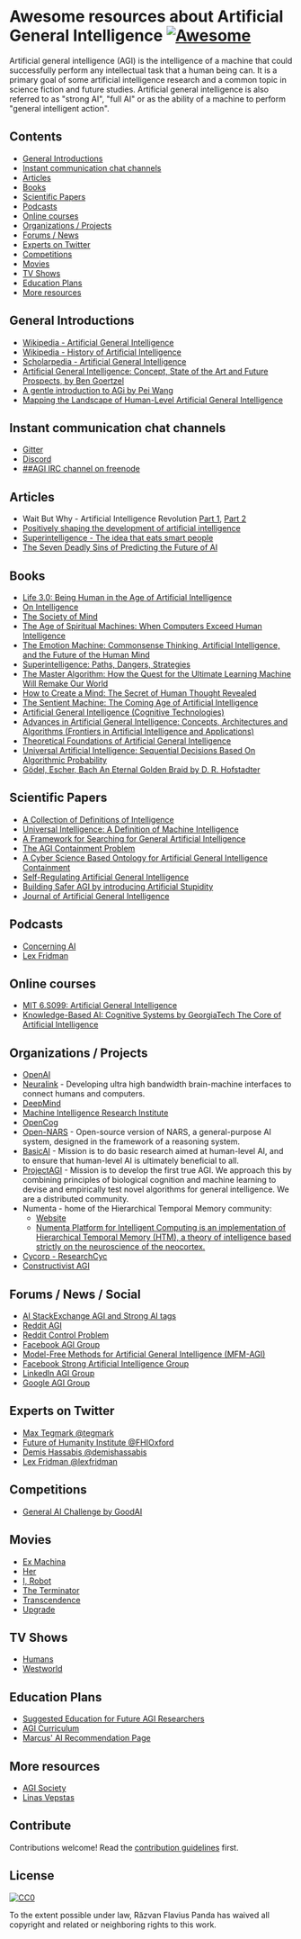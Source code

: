 # Awesome resources about Artificial General Intelligence [![Awesome](https://awesome.re/badge.svg)](https://awesome.re)

Artificial general intelligence (AGI) is the intelligence of a machine that could successfully perform any intellectual task that a human being can. It is a primary goal of some artificial intelligence research and a common topic in science fiction and future studies. Artificial general intelligence is also referred to as "strong AI", "full AI" or as the ability of a machine to perform "general intelligent action".

## Contents

* [General Introductions](#general-introductions)
* [Instant communication chat channels](#instant-communication-chat-channels)
* [Articles](#articles)
* [Books](#books)
* [Scientific Papers](#scientific-papers)
* [Podcasts](#podcasts)
* [Online courses](#online-courses)
* [Organizations / Projects](#organizations--projects)
* [Forums / News](#forums--news)
* [Experts on Twitter](#experts-on-twitter)
* [Competitions](#competitions)
* [Movies](#movies)
* [TV Shows](#tv-shows)
* [Education Plans](#education-plans)
* [More resources](#more-resources)

## General Introductions
* [Wikipedia - Artificial General Intelligence](https://en.wikipedia.org/wiki/Artificial_general_intelligence)
* [Wikipedia - History of Artificial Intelligence](https://en.wikipedia.org/wiki/History_of_artificial_intelligence)
* [Scholarpedia - Artificial General Intelligence](http://www.scholarpedia.org/article/Artificial_General_Intelligence)
* [Artificial General Intelligence: Concept, State of the Art and Future Prospects, by Ben Goertzel](https://content.sciendo.com/view/journals/jagi/5/1/article-p1.xml)
* [A gentle introduction to AGi by Pei Wang](https://sites.google.com/site/narswang/home/agi-introduction)
* [Mapping the Landscape of Human-Level Artificial General Intelligence](https://www.aaai.org/ojs/index.php/aimagazine/article/view/2322)

## Instant communication chat channels
* [Gitter](https://gitter.im/artificial-general-intelligence/Lobby)
* [Discord](https://discord.gg/6hGWSNA)
* [##AGI IRC channel on freenode](https://webchat.freenode.net/?channels=%23%23agi)

## Articles
* Wait But Why - Artificial Intelligence Revolution [Part 1](https://waitbutwhy.com/2015/01/artificial-intelligence-revolution-1.html), [Part 2](https://waitbutwhy.com/2015/01/artificial-intelligence-revolution-2.html)
* [Positively shaping the development of artificial intelligence](https://80000hours.org/problem-profiles/positively-shaping-artificial-intelligence/)
* [Superintelligence - The idea that eats smart people](http://idlewords.com/talks/superintelligence.htm)
* [The Seven Deadly Sins of Predicting the Future of AI](https://rodneybrooks.com/the-seven-deadly-sins-of-predicting-the-future-of-ai/)

## Books
* [Life 3.0: Being Human in the Age of Artificial Intelligence](https://www.amazon.com/Life-3-0-Being-Artificial-Intelligence/dp/1101946598)
* [On Intelligence](https://www.amazon.com/gp/product/B003J4VE5Y/)
* [The Society of Mind](https://www.amazon.com/Society-Mind-Marvin-Minsky/dp/0671657135/)
* [The Age of Spiritual Machines: When Computers Exceed Human Intelligence](https://www.amazon.com/Age-Spiritual-Machines-Computers-Intelligence/dp/0140282025/)
* [The Emotion Machine: Commonsense Thinking, Artificial Intelligence, and the Future of the Human Mind](https://www.amazon.com/gp/product/0743276647)
* [Superintelligence: Paths, Dangers, Strategies](https://www.amazon.com/Superintelligence-Dangers-Strategies-Nick-Bostrom/dp/1501227742)
* [The Master Algorithm: How the Quest for the Ultimate Learning Machine Will Remake Our World](https://www.amazon.com/Master-Algorithm-Ultimate-Learning-Machine/dp/1501299387)
* [How to Create a Mind: The Secret of Human Thought Revealed](https://www.amazon.com/How-Create-Mind-Thought-Revealed/dp/1491518839/)
* [The Sentient Machine: The Coming Age of Artificial Intelligence](https://www.amazon.com/Sentient-Machine-Coming-Artificial-Intelligence/dp/1501144677/)
* [Artificial General Intelligence (Cognitive Technologies)](https://www.amazon.co.uk/Artificial-General-Intelligence-Cognitive-Technologies/dp/354023733X)
* [Advances in Artificial General Intelligence: Concepts, Architectures and Algorithms (Frontiers in Artificial Intelligence and Applications) ](https://www.amazon.com/Advances-Artificial-General-Intelligence-Architectures/dp/1586037587)
* [Theoretical Foundations of Artificial General Intelligence](https://www.amazon.com/Theoretical-Foundations-Artificial-General-Intelligence-ebook/dp/B00HWUWVY4)
* [Universal Artificial Intelligence: Sequential Decisions Based On Algorithmic Probability](https://www.amazon.com/Universal-Artificial-Intelligence-Algorithmic-Probability/dp/3540221395)
* [Gödel, Escher, Bach An Eternal Golden Braid by D. R. Hofstadter](https://www.amazon.com/G%C3%B6del-Escher-Bach-Eternal-Golden/dp/0465026567)

## Scientific Papers
* [A Collection of Definitions of Intelligence](https://arxiv.org/abs/0706.3639)
* [Universal Intelligence: A Definition of Machine Intelligence](https://arxiv.org/abs/0712.3329)
* [A Framework for Searching for General Artificial Intelligence](https://arxiv.org/abs/1611.00685)
* [The AGI Containment Problem](https://arxiv.org/abs/1604.00545)
* [A Cyber Science Based Ontology for Artificial General Intelligence Containment](https://arxiv.org/abs/1801.09317)
* [Self-Regulating Artificial General Intelligence](https://arxiv.org/abs/1711.04309)
* [Building Safer AGI by introducing Artificial Stupidity](https://arxiv.org/abs/1808.03644)
* [Journal of Artificial General Intelligence](https://content.sciendo.com/view/journals/jagi/jagi-overview.xml)

## Podcasts
* [Concerning AI](https://concerning.ai/)
* [Lex Fridman](https://lexfridman.com/ai/)

## Online courses
* [MIT 6.S099: Artificial General Intelligence](https://agi.mit.edu)
* [Knowledge-Based AI: Cognitive Systems
by GeorgiaTech The Core of Artificial Intelligence](https://www.udacity.com/course/knowledge-based-ai-cognitive-systems--ud409)

## Organizations / Projects
* [OpenAI](https://openai.com/)
* [Neuralink](https://www.neuralink.com/) - Developing ultra high bandwidth brain-machine interfaces to connect humans and computers.
* [DeepMind](https://deepmind.com/)
* [Machine Intelligence Research Institute](https://intelligence.org/research-guide/)
* [OpenCog](http://opencog.org/)
* [Open-NARS](https://github.com/opennars/opennars) - Open-source version of NARS, a general-purpose AI system, designed in the framework of a reasoning system.
* [BasicAI](https://twitter.com/BasicAIResearch) - Mission is to do basic research aimed at human-level AI, and to ensure that human-level AI is ultimately beneficial to all.
* [ProjectAGI](https://agi.io/about/) - Mission is to develop the first true AGI. We approach this by combining principles of biological cognition and machine learning to devise and empirically test novel algorithms for general intelligence. We are a distributed community.
* Numenta - home of the Hierarchical Temporal Memory community:
  * [Website](https://numenta.org/)
  * [Numenta Platform for Intelligent Computing is an implementation of Hierarchical Temporal Memory (HTM), a theory of intelligence based strictly on the neuroscience of the neocortex.](https://github.com/numenta/nupic)
* [Cycorp - ResearchCyc](https://www.cyc.com/researchcyc/)
* [Constructivist AGI](http://www.ru.is/faculty/thorisson/)

## Forums / News / Social
* [AI StackExchange AGI and Strong AI tags](https://ai.stackexchange.com/questions/tagged/agi+or+strong-ai)
* [Reddit AGI](https://www.reddit.com/r/agi/)
* [Reddit Control Problem](https://www.reddit.com/r/ControlProblem/)
* [Facebook AGI Group](https://www.facebook.com/groups/propBitDev/)
* [Model-Free Methods for Artificial General Intelligence (MFM-AGI)](https://www.facebook.com/groups/model.free.methods.for.agi/)
* [Facebook Strong Artificial Intelligence Group](https://www.facebook.com/groups/strongartificialintelligence/)
* [LinkedIn AGI Group](https://www.linkedin.com/groups/1084997/)
* [Google AGI Group](https://groups.google.com/forum/#!forum/artificial-general-intelligence)

## Experts on Twitter
* [Max Tegmark @tegmark](https://twitter.com/tegmark)
* [Future of Humanity Institute @FHIOxford](https://twitter.com/FHIOxford)
* [Demis Hassabis @demishassabis](https://twitter.com/demishassabis)
* [Lex Fridman @lexfridman](https://twitter.com/lexfridman)

## Competitions
* [General AI Challenge by GoodAI](https://www.general-ai-challenge.org/)

## Movies

* [Ex Machina](http://www.imdb.com/title/tt0470752/)
* [Her](http://www.imdb.com/title/tt1798709/)
* [I, Robot](http://www.imdb.com/title/tt0343818/)
* [The Terminator](http://www.imdb.com/title/tt0088247/)
* [Transcendence](http://www.imdb.com/title/tt2209764/)
* [Upgrade](https://www.imdb.com/title/tt6499752/)

## TV Shows

* [Humans](https://www.imdb.com/title/tt4122068)
* [Westworld](https://www.imdb.com/title/tt0475784/)

## Education Plans
* [Suggested Education for Future AGI Researchers](https://cis.temple.edu/~wangp/Writing/AGI-Curriculum.html)
* [AGI Curriculum](http://goertzel.org/agi-curriculum/)
* [Marcus' AI Recommendation Page](http://www.hutter1.net/ai/introref.htm)

## More resources
* [AGI Society](http://www.agi-society.org/resources/)
* [Linas Vepstas](https://linas.org/agi.html)

## Contribute

Contributions welcome! Read the [contribution guidelines](CONTRIBUTING.md) first.

## License

[![CC0](http://mirrors.creativecommons.org/presskit/buttons/88x31/svg/cc-zero.svg)](https://creativecommons.org/publicdomain/zero/1.0/)

To the extent possible under law, Răzvan Flavius Panda has waived all copyright and related or neighboring rights to this work.
